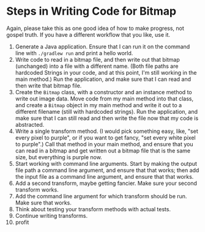 # Steps in Writing Code for Bitmap

Again, please take this as one good idea of how to make progress, not gospel truth. If you have a different workflow that you like, use it.

1) Generate a Java application. Ensure that I can run it on the command line with `./gradlew run` and print a hello world.
2) Write code to read in a bitmap file, and then write out that bitmap (unchanged) into a file with a different name. (Both file paths are hardcoded Strings in your code, and at this point, I'm still working in the main method.) Run the application, and make sure that I can read and then write that bitmap file.
3) Create the `Bitmap` class, with a constructor and an instance method to write out image data. Move code from my main method into that class, and create a `Bitmap` object in my main method and write it out to a different filename (still with hardcoded strings). Run the application, and make sure that I can still read and then write the file now that my code is abstracted.
4) Write a single transform method. (I would pick something easy, like, "set every pixel to purple", or if you want to get fancy, "set every white pixel to purple".) Call that method in your main method, and ensure that you can read in a bitmap and get written out a bitmap file that is the same size, but everything is purple now.
5) Start working with command line arguments. Start by making the output file path a command line argument, and ensure that that works; then add the input file as a command line argument, and ensure that that works.
6) Add a second transform, maybe getting fancier. Make sure your second transform works.
7) Add the command line argument for which transform should be run. Make sure that works.
8) Think about testing your transform methods with actual tests.
9) Continue writing transforms.
10) profit

